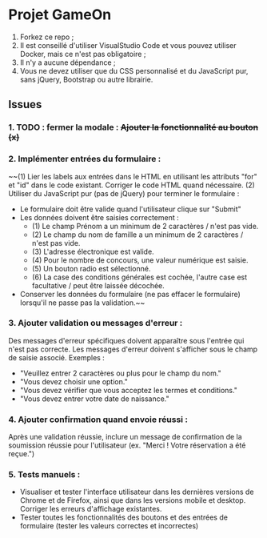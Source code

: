 # Projet GameOn
1. Forkez ce repo ;
2. Il est conseillé d'utiliser VisualStudio Code et vous pouvez utiliser Docker, mais ce n'est pas obligatoire ;
3. Il n'y a aucune dépendance ;
4. Vous ne devez utiliser que du CSS personnalisé et du JavaScript pur, sans jQuery, Bootstrap ou autre librairie.

## Issues
### 1. TODO : fermer la modale : 	~~Ajouter la fonctionnalité au bouton (x)~~
### 2. Implémenter entrées du formulaire :
~~(1) Lier les labels aux entrées dans le HTML en utilisant les attributs "for" et "id" dans le code existant. Corriger le code HTML quand nécessaire.
(2) Utiliser du JavaScript pur (pas de jQuery) pour terminer le formulaire :
- Le formulaire doit être valide quand l'utilisateur clique sur "Submit"
- Les données doivent être saisies correctement :
  - (1) Le champ Prénom a un minimum de 2 caractères / n'est pas vide.
  - (2) Le champ du nom de famille a un minimum de 2 caractères / n'est pas vide.
  - (3) L'adresse électronique est valide.
  - (4) Pour le nombre de concours, une valeur numérique est saisie.
  - (5) Un bouton radio est sélectionné.
  - (6) La case des conditions générales est cochée, l'autre case est facultative / peut être laissée décochée.
- Conserver les données du formulaire (ne pas effacer le formulaire) lorsqu'il ne passe pas la validation.~~
### 3. Ajouter validation ou messages d'erreur :
Des messages d'erreur spécifiques doivent apparaître sous l'entrée qui n'est pas correcte. Les messages d'erreur doivent s'afficher sous le champ de saisie associé. Exemples :
- "Veuillez entrer 2 caractères ou plus pour le champ du nom."
- "Vous devez choisir une option."
- "Vous devez vérifier que vous acceptez les termes et conditions."
- "Vous devez entrer votre date de naissance."
### 4. Ajouter confirmation quand envoie réussi :
Après une validation réussie, inclure un message de confirmation de la soumission réussie pour l'utilisateur (ex. "Merci ! Votre réservation a été reçue.")
### 5. Tests manuels :
- Visualiser et tester l'interface utilisateur dans les dernières versions de Chrome et de Firefox, ainsi que dans les versions mobile et desktop. Corriger les erreurs d'affichage existantes.
- Tester toutes les fonctionnalités des boutons et des entrées de formulaire (tester les valeurs correctes et incorrectes)
